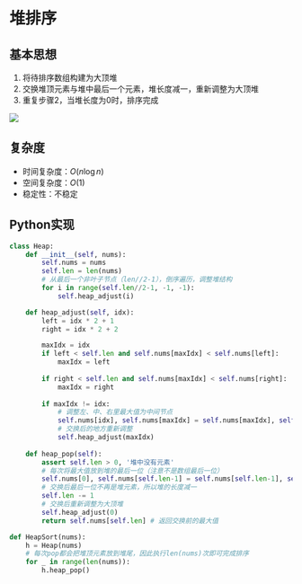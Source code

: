 # 堆排序

## 基本思想
1. 将待排序数组构建为大顶堆
2. 交换堆顶元素与堆中最后一个元素，堆长度减一，重新调整为大顶堆
3. 重复步骤2，当堆长度为0时，排序完成

<img src="https://pic3.zhimg.com/v2-c66a7e83189427b6a5a5c378f73c17ca_b.webp" >

## 复杂度
- 时间复杂度：$O(n\log n)$
- 空间复杂度：$O(1)$
- 稳定性：不稳定

## Python实现
```Python
class Heap:
    def __init__(self, nums):
        self.nums = nums
        self.len = len(nums)
        # 从最后一个非叶子节点（len//2-1），倒序遍历，调整堆结构
        for i in range(self.len//2-1, -1, -1):
            self.heap_adjust(i)

    def heap_adjust(self, idx):
        left = idx * 2 + 1
        right = idx * 2 + 2

        maxIdx = idx
        if left < self.len and self.nums[maxIdx] < self.nums[left]:
            maxIdx = left
        
        if right < self.len and self.nums[maxIdx] < self.nums[right]:
            maxIdx = right
        
        if maxIdx != idx:
            # 调整左、中、右里最大值为中间节点
            self.nums[idx], self.nums[maxIdx] = self.nums[maxIdx], self.nums[idx]
            # 交换后的地方重新调整
            self.heap_adjust(maxIdx)
    
    def heap_pop(self):
        assert self.len > 0, '堆中没有元素'
        # 每次将最大值放到堆的最后一位（注意不是数组最后一位）
        self.nums[0], self.nums[self.len-1] = self.nums[self.len-1], self.nums[0]
        # 交换后最后一位不再是堆元素，所以堆的长度减一
        self.len -= 1
        # 交换后重新调整为大顶堆
        self.heap_adjust(0)
        return self.nums[self.len] # 返回交换前的最大值

def HeapSort(nums):
    h = Heap(nums)
    # 每次pop都会把堆顶元素放到堆尾，因此执行len(nums)次即可完成排序
    for _ in range(len(nums)):
        h.heap_pop()
```
